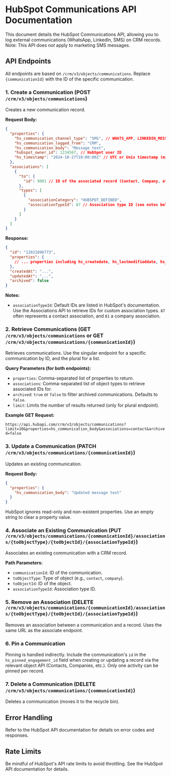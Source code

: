 # HubSpot Communications API Documentation

This document details the HubSpot Communications API, allowing you to log external communications (WhatsApp, LinkedIn, SMS) on CRM records.  Note: This API does *not* apply to marketing SMS messages.

## API Endpoints

All endpoints are based on `/crm/v3/objects/communications`.  Replace `{communicationId}` with the ID of the specific communication.

### 1. Create a Communication (POST `/crm/v3/objects/communications`)

Creates a new communication record.

**Request Body:**

```json
{
  "properties": {
    "hs_communication_channel_type": "SMS", // WHATS_APP, LINKEDIN_MESSAGE, SMS
    "hs_communication_logged_from": "CRM",
    "hs_communication_body": "Message text",
    "hubspot_owner_id": 1234567, // HubSpot user ID
    "hs_timestamp": "2024-10-27T10:00:00Z" // UTC or Unix timestamp (milliseconds)
  },
  "associations": [
    {
      "to": {
        "id": 9001 // ID of the associated record (Contact, Company, etc.)
      },
      "types": [
        {
          "associationCategory": "HUBSPOT_DEFINED",
          "associationTypeId": 87 // Association type ID (see notes below)
        }
      ]
    }
  ]
}
```

**Response:**

```json
{
  "id": "12021896773",
  "properties": {
    // ... properties including hs_createdate, hs_lastmodifieddate, hs_object_id ...
  },
  "createdAt": "...",
  "updatedAt": "...",
  "archived": false
}
```

**Notes:**

* `associationTypeId`:  Default IDs are listed in HubSpot's documentation.  Use the Associations API to retrieve IDs for custom association types.  `87` often represents a contact association, and `81` a company association.


### 2. Retrieve Communications (GET `/crm/v3/objects/communications` or GET `/crm/v3/objects/communications/{communicationId}`)

Retrieves communications.  Use the singular endpoint for a specific communication by ID, and the plural for a list.

**Query Parameters (for both endpoints):**

* `properties`: Comma-separated list of properties to return.
* `associations`: Comma-separated list of object types to retrieve associated IDs for.
* `archived`: `true` or `false` to filter archived communications.  Defaults to `false`.
* `limit`: Limits the number of results returned (only for plural endpoint).

**Example GET Request:**

`https://api.hubapi.com/crm/v3/objects/communications?limit=10&properties=hs_communication_body&associations=contact&archived=false`


### 3. Update a Communication (PATCH `/crm/v3/objects/communications/{communicationId}`)

Updates an existing communication.

**Request Body:**

```json
{
  "properties": {
    "hs_communication_body": "Updated message text"
  }
}
```

HubSpot ignores read-only and non-existent properties.  Use an empty string to clear a property value.


### 4. Associate an Existing Communication (PUT `/crm/v3/objects/communications/{communicationId}/associations/{toObjectType}/{toObjectId}/{associationTypeId}`)

Associates an existing communication with a CRM record.

**Path Parameters:**

* `communicationId`: ID of the communication.
* `toObjectType`: Type of object (e.g., `contact`, `company`).
* `toObjectId`: ID of the object.
* `associationTypeId`: Association type ID.


### 5. Remove an Association (DELETE `/crm/v3/objects/communications/{communicationId}/associations/{toObjectType}/{toObjectId}/{associationTypeId}`)

Removes an association between a communication and a record.  Uses the same URL as the associate endpoint.


### 6. Pin a Communication

Pinning is handled indirectly. Include the communication's `id` in the `hs_pinned_engagement_id` field when creating or updating a record via the relevant object API (Contacts, Companies, etc.). Only one activity can be pinned per record.


### 7. Delete a Communication (DELETE `/crm/v3/objects/communications/{communicationId}`)

Deletes a communication (moves it to the recycle bin).


## Error Handling

Refer to the HubSpot API documentation for details on error codes and responses.


## Rate Limits

Be mindful of HubSpot's API rate limits to avoid throttling.  See the HubSpot API documentation for details.

